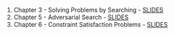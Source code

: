 1. Chapter 3 - Solving Problems by Searching - [SLIDES](AI_Chapter_03.pdf)
1. Chapter 5 - Adversarial Search - [SLIDES](https://docs.google.com/presentation/d/1xEQLcRTTs2mPOP41T23EkLXZUjeslq9AnGwUQGbMnYo/edit?usp=sharing)
1. Chapter 6 - Constraint Satisfaction Problems - [SLIDES]()
